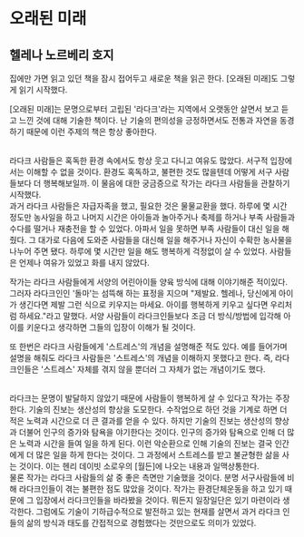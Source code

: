# 오래된 미래

## 헬레나 노르베리 호지

집에만 가면 읽고 있던 책을 잠시 접어두고 새로운 책을 읽곤 한다. \[오래된 미래]도 그렇게 읽기 시작했다.

 \[오래된 미래]는 문명으로부터 고립된 &#39;라다크&#39;라는 지역에서 오랫동안 살면서 보고 듣고 느낀 것에 대해 기술한 책이다. 난 기술의 편의성을 긍정하면서도 전통과 자연을 동경하기 때문에 이런 주제의 책은 항상 좋아한다.

<br>
 라다크 사람들은 혹독한 환경 속에서도 항상 웃고 다니고 여유도 많았다. 서구적 입장에서는 이해할 수 없을 것이다. 환경도 혹독하고, 불편한 것도 많을텐데 어떻게 서구 사람들보다 더 행복해보일까. 이 물음에 대한 궁금증으로 작가는 라다크 사람들을 관찰하기 시작했다.

<br>
 과거 라다크 사람들은 자급자족을 했고, 필요한 것은 물물교환을 했다. 하루에 몇 시간 정도만 농사일을 하고 나머지 시간은 아이들과 놀아주거나 축제를 하거나 부족 사람들과 수다를 떨거나 재충전을 할 수 있었다. 아파서 일을 못하면 부족 사람들이 대신 일을 해줬다. 그 대가로 다음에 도와준 사람들을 대신해 일을 해주거나 자신이 수확한 농사물을 나누어 주면 됐다. 하루에 몇 시간만 일을 해도 행복하게 걱정없이 살 수 있었다. 사람들은 언제나 여유가 있었고 화를 내지 않았다.

 작가는 라다크 사람들에게 서양의 어린아이들 양육 방식에 대해 이야기해준 적이있다. 그러자 라다크인인 &#39;돌마&#39;는 섬뜩해 하는 표정을 지으며 &quot;제발요. 헬레나, 당신에게 아이가 생긴다면 제발 그런 식으로 키우지는 마세요. 아이를 행복하게 키우고 싶다면 우리처럼 하세요.&quot;라고 말했다. 서양 사람들이 라다크인들보다 조금 더 방식/방법에 입각해 아이를 키운다고 생각하면 그들의 입장이 이해가 될 것이다.

 또 한번은 라다크 사람들에게 &#39;스트레스&#39;의 개념을 설명해준 적도 있다. 예를 들어가며 설명을 해줘도 라다크 사람들은 &#39;스트레스&#39;의 개념을 이해하지 못했다고 한다. 즉, 라다크인들은 &#39;스트레스&#39; 자체를 겪지 않을 뿐더러 그 자체가 없는 개념이기도 했다.

<br>
 라다크는 문명이 발달하지 않았기 때문에 사람들이 행복하게 살 수 있다고 작가는 주장한다. 기술의 진보는 생산성의 향상을 도모한다. 수작업으로 하던 것을 기계로 하면 더 적은 노력과 시간으로 더 큰 결과를 얻을 수 있다. 하지만 기술의 진보는 생산성의 향상과 더불어 인구의 증가와 탐욕을 야기한다는 것이다. 인구의 증가와 탐욕으로 인해 더 많은 노력과 시간을 들여 일을 하게 된다. 이런 악순환으로 인해 기술의 진보는 결국 인간에게 더 많은 일을 하게 한다는 것이다. 그 과정에서 스트레스를 받고 불균형한 삶을 사는 것이다. 이는 헨리 데이빗 소로우의 [월든]에 나오는 내용과 일맥상통한다.

<br>
 물론 작가는 라다크 사람들의 삶 중 좋은 측면만 기술했을 것이다. 분명 서구사람들에 비해 라다크인들이 겪는 불편한 점도 많았을 것이다. 작가는 환경단체운동을 하고 있기 때문에 그 입장에서 라다크인들을 바라봤을 것이다. 뭐든지 일장일단은 있기 마련이라 생각한다. 그럼에도 기술이 기하급수적으로 발전하고 있는 현재를 살면서 과거 라다크 인들의 삶의 방식과 태도를 간접적으로 경험했다는 것만으로도 의미가 있었다.
